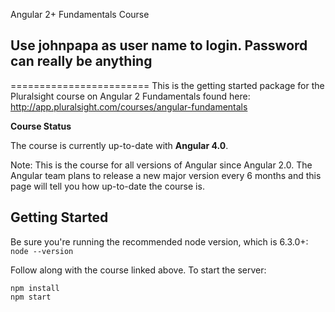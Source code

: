Angular 2+ Fundamentals Course

## Use johnpapa as user name to login. Password can really be anything
========================
This is the getting started package for the Pluralsight course on Angular 2 Fundamentals found here: http://app.pluralsight.com/courses/angular-fundamentals

**Course Status**

The course is currently up-to-date with **Angular 4.0**.

Note: This is the course for all versions of Angular since Angular 2.0. The Angular team plans to release a new major version every 6 months and this page will tell you how up-to-date the course is.


Getting Started
---------------
Be sure you're running the recommended node version, which is 6.3.0+: `node --version`

Follow along with the course linked above. To start the server:

```
npm install
npm start
```
